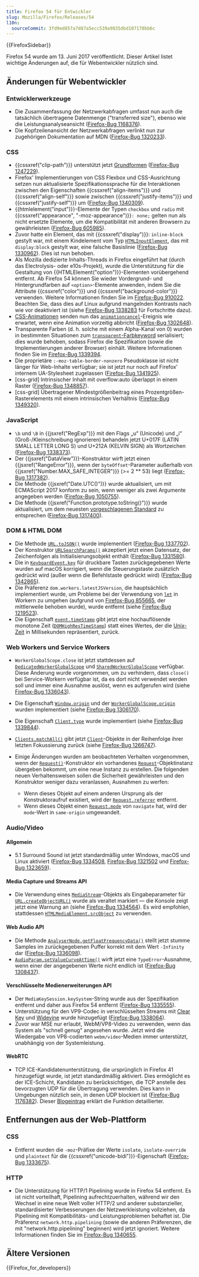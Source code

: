 ```yaml
---
title: Firefox 54 für Entwickler
slug: Mozilla/Firefox/Releases/54
l10n:
  sourceCommit: 3fd9ed857a7d87a5ecc539a9835dbd107178bb6c
---
```


{{FirefoxSidebar}}

Firefox 54 wurde am 13. Juni 2017 veröffentlicht. Dieser Artikel listet wichtige Änderungen auf, die für Webentwickler nützlich sind.

## Änderungen für Webentwickler

### Entwicklerwerkzeuge

- Die Zusammenfassung der Netzwerkabfragen umfasst nun auch die tatsächlich übertragene Datenmenge ("transferred size"), ebenso wie die Leistungsanalyseansicht ([Firefox-Bug 1168376](https://bugzil.la/1168376)).
- Die Kopfzeilenansicht der Netzwerkabfragen verlinkt nun zur zugehörigen Dokumentation auf MDN ([Firefox-Bug 1320233](https://bugzil.la/1320233)).

### CSS

- {{cssxref("clip-path")}} unterstützt jetzt [Grundformen](/de/docs/Web/CSS/CSS_shapes) ([Firefox-Bug 1247229](https://bugzil.la/1247229)).
- Firefox' Implementierungen von CSS Flexbox und CSS-Ausrichtung setzen nun aktualisierte Spezifikationssprache für die Interaktionen zwischen den Eigenschaften {{cssxref("align-items")}} und {{cssxref("align-self")}} sowie zwischen {{cssxref("justify-items")}} und {{cssxref("justify-self")}} um ([Firefox-Bug 1340309](https://bugzil.la/1340309)).
- {{htmlelement("input")}}-Elemente der Typen `checkbox` und `radio` mit {{cssxref("appearance", "-moz-appearance")}}`: none;` gelten nun als nicht ersetzte Elemente, um die Kompatibilität mit anderen Browsern zu gewährleisten ([Firefox-Bug 605985](https://bugzil.la/605985)).
- Zuvor hatte ein Element, das mit {{cssxref("display")}}: `inline-block` gestylt war, mit einem Kindelement vom Typ [`HTMLInputElement`](/de/docs/Web/API/HTMLInputElement), das mit `display:block` gestylt war, eine falsche Basislinie ([Firefox-Bug 1330962](https://bugzil.la/1330962)). Dies ist nun behoben.
- Als Mozilla dedizierte Inhalts-Threads in Firefox eingeführt hat (durch das Electrolysis- oder e10s-Projekt), wurde die Unterstützung für die Gestaltung von {{HTMLElement("option")}}-Elementen vorübergehend entfernt. Ab Firefox 54 können Sie wieder Vordergrund- und Hintergrundfarben auf `<option>`-Elemente anwenden, indem Sie die Attribute {{cssxref("color")}} und {{cssxref("background-color")}} verwenden. Weitere Informationen finden Sie im [Firefox-Bug 910022](https://bugzil.la/910022). Beachten Sie, dass dies auf Linux aufgrund mangelnden Kontrasts nach wie vor deaktiviert ist (siehe [Firefox-Bug 1338283](https://bugzil.la/1338283) für Fortschritte dazu).
- [CSS-Animationen](/de/docs/Web/CSS/CSS_animations) senden nun das [`animationcancel`](/de/docs/Web/API/Element/animationcancel_event)-Ereignis wie erwartet, wenn eine Animation vorzeitig abbricht ([Firefox-Bug 1302648](https://bugzil.la/1302648)).
- Transparente Farben (d. h. solche mit einem Alpha-Kanal von 0) wurden in bestimmten Situationen zum [`transparent`-Farbkeyword](/de/docs/Web/CSS/color_value) serialisiert; dies wurde behoben, sodass Firefox die Spezifikation (sowie die Implementierungen anderer Browser) einhält. Weitere Informationen finden Sie im [Firefox-Bug 1339394](https://bugzil.la/1339394).
- Die proprietäre `:-moz-table-border-nonzero` Pseudoklasse ist nicht länger für Web-Inhalte verfügbar; sie ist jetzt nur noch auf Firefox' internem UA-Stylesheet zugelassen ([Firefox-Bug 1341925](https://bugzil.la/1341925)).
- \[css-grid] Intrinsischer Inhalt mit overflow:auto überlappt in einem Raster ([Firefox-Bug 1348857](https://bugzil.la/1348857)).
- \[css-grid] Übertragener Mindestgrößenbeitrag eines Prozentgrößen-Rasterelements mit einem intrinsischen Verhältnis ([Firefox-Bug 1349320](https://bugzil.la/1349320)).

### JavaScript

- `\b` und `\B` in {{jsxref("RegExp")}} mit den Flags „u“ (Unicode) und „i“ (Groß-/Kleinschreibung ignorieren) behandeln jetzt U+017F (LATIN SMALL LETTER LONG S) und U+212A (KELVIN SIGN) als Wortzeichen ([Firefox-Bug 1338373](https://bugzil.la/1338373)).
- Der {{jsxref("DataView")}}-Konstruktor wirft jetzt einen {{jsxref("RangeError")}}, wenn der `byteOffset`-Parameter außerhalb von {{jsxref("Number.MAX_SAFE_INTEGER")}} (>= 2 \*\* 53) liegt ([Firefox-Bug 1317382](https://bugzil.la/1317382)).
- Die Methode {{jsxref("Date.UTC()")}} wurde aktualisiert, um mit ECMAScript 2017 konform zu sein, wenn weniger als zwei Argumente angegeben werden ([Firefox-Bug 1050755](https://bugzil.la/1050755)).
- Die Methode {{jsxref("Function.prototype.toString()")}} wurde aktualisiert, um dem neuesten [vorgeschlagenen Standard](https://tc39.es/Function-prototype-toString-revision/) zu entsprechen ([Firefox-Bug 1317400](https://bugzil.la/1317400)).

### DOM & HTML DOM

- Die Methode [`URL.toJSON()`](/de/docs/Web/API/URL/toJSON) wurde implementiert ([Firefox-Bug 1337702](https://bugzil.la/1337702)).
- Der Konstruktor [`URLSearchParams()`](/de/docs/Web/API/URLSearchParams/URLSearchParams) akzeptiert jetzt einen Datensatz, der Zeichenfolgen als Initialisierungsobjekt enthält ([Firefox-Bug 1331580](https://bugzil.la/1331580)).
- Die in [`KeyboardEvent.key`](/de/docs/Web/API/KeyboardEvent/key) für druckbare Tasten zurückgegebenen Werte wurden auf macOS korrigiert, wenn die Steuerungstaste zusätzlich gedrückt wird (außer wenn die Befehlstaste gedrückt wird) ([Firefox-Bug 1342865](https://bugzil.la/1342865)).
- Die Präferenz `dom.workers.latestJSVersion`, die hauptsächlich implementiert wurde, um Probleme bei der Verwendung von [`let`](/de/docs/Web/JavaScript/Reference/Statements/let) in Workern zu umgehen (aufgrund von [Firefox-Bug 855665](https://bugzil.la/855665), der mittlerweile behoben wurde), wurde entfernt (siehe [Firefox-Bug 1219523](https://bugzil.la/1219523)).
- Die Eigenschaft [`event.timeStamp`](/de/docs/Web/API/Event/timeStamp) gibt jetzt eine hochauflösende monotone Zeit ([`DOMHighResTimeStamp`](/de/docs/Web/API/DOMHighResTimeStamp)) statt eines Wertes, der die [Unix-Zeit](/de/docs/Glossary/Unix_time) in Millisekunden repräsentiert, zurück.

### Web Workers und Service Workers

- `WorkerGlobalScope.close` ist jetzt stattdessen auf [`DedicatedWorkerGlobalScope`](/de/docs/Web/API/DedicatedWorkerGlobalScope/close) und [`SharedWorkerGlobalScope`](/de/docs/Web/API/SharedWorkerGlobalScope/close) verfügbar. Diese Änderung wurde vorgenommen, um zu verhindern, dass `close()` bei Service-Workern verfügbar ist, da es dort nicht verwendet werden soll und immer eine Ausnahme auslöst, wenn es aufgerufen wird (siehe [Firefox-Bug 1336043](https://bugzil.la/1336043)).
- Die Eigenschaft [`Window.origin`](/de/docs/Web/API/Window/origin) und der [`WorkerGlobalScope.origin`](/de/docs/Web/API/WorkerGlobalScope/origin) wurden implementiert (siehe [Firefox-Bug 1306170](https://bugzil.la/1306170)).
- Die Eigenschaft [`Client.type`](/de/docs/Web/API/Client/type) wurde implementiert (siehe [Firefox-Bug 1339844](https://bugzil.la/1339844)).
- [`Clients.matchAll()`](/de/docs/Web/API/Clients/matchAll) gibt jetzt [`Client`](/de/docs/Web/API/Client)-Objekte in der Reihenfolge ihrer letzten Fokussierung zurück (siehe [Firefox-Bug 1266747](https://bugzil.la/1266747)).
- Einige Änderungen wurden am beobachteten Verhalten vorgenommen, wenn der [`Request()`](/de/docs/Web/API/Request/Request)-Konstruktor ein vorhandenes [`Request`](/de/docs/Web/API/Request)-Objektinstanz übergeben bekommt, um eine neue Instanz zu erstellen. Die folgenden neuen Verhaltensweisen sollen die Sicherheit gewährleisten und den Konstruktor weniger dazu veranlassen, Ausnahmen zu werfen:

  - Wenn dieses Objekt auf einem anderen Ursprung als der Konstruktoraufruf existiert, wird der [`Request.referrer`](/de/docs/Web/API/Request/referrer) entfernt.
  - Wenn dieses Objekt einen [`Request.mode`](/de/docs/Web/API/Request/mode) von `navigate` hat, wird der `mode`-Wert in `same-origin` umgewandelt.

### Audio/Video

#### Allgemein

- 5.1 Surround Sound ist jetzt standardmäßig unter Windows, macOS und Linux aktiviert ([Firefox-Bug 1334508](https://bugzil.la/1334508), [Firefox-Bug 1321502](https://bugzil.la/1321502) und [Firefox-Bug 1323659](https://bugzil.la/1323659)).

#### Media Capture und Streams API

- Die Verwendung eines [`MediaStream`](/de/docs/Web/API/MediaStream)-Objekts als Eingabeparameter für [`URL.createObjectURL()`](/de/docs/Web/API/URL/createObjectURL_static) wurde als veraltet markiert — die Konsole zeigt jetzt eine Warnung an (siehe [Firefox-Bug 1334564](https://bugzil.la/1334564)). Es wird empfohlen, stattdessen [`HTMLMediaElement.srcObject`](/de/docs/Web/API/HTMLMediaElement/srcObject) zu verwenden.

#### Web Audio API

- Die Methode [`AnalyserNode.getFloatFrequencyData()`](/de/docs/Web/API/AnalyserNode/getFloatFrequencyData) stellt jetzt stumme Samples im zurückgegebenen Puffer korrekt mit dem Wert `-Infinity` dar ([Firefox-Bug 1336098](https://bugzil.la/1336098)).
- [`AudioParam.setValueCurveAtTime()`](/de/docs/Web/API/AudioParam/setValueCurveAtTime) wirft jetzt eine `TypeError`-Ausnahme, wenn einer der angegebenen Werte nicht endlich ist ([Firefox-Bug 1308437](https://bugzil.la/1308437)).

#### Verschlüsselte Medienerweiterungen API

- Der `MediaKeySession.keySystem`-String wurde aus der Spezifikation entfernt und daher aus Firefox 54 entfernt ([Firefox-Bug 1335555](https://bugzil.la/1335555)).
- Unterstützung für den VP9-Codec in verschlüsselten Streams mit [Clear Key](https://www.w3.org/TR/encrypted-media/#clear-key) und [Widevine](https://www.widevine.com/) wurde hinzugefügt ([Firefox-Bug 1338064](https://bugzil.la/1338064)).
- Zuvor war MSE nur erlaubt, WebM/VP8-Video zu verwenden, wenn das System als "schnell genug" angesehen wurde. Jetzt wird die Wiedergabe von VP8-codierten `webm/video`-Medien immer unterstützt, unabhängig von der Systemleistung.

#### WebRTC

- TCP ICE-Kandidatenunterstützung, die ursprünglich in Firefox 41 hinzugefügt wurde, ist jetzt standardmäßig aktiviert. Dies ermöglicht es der ICE-Schicht, Kandidaten zu berücksichtigen, die TCP anstelle des bevorzugten UDP für die Übertragung verwenden. Dies kann in Umgebungen nützlich sein, in denen UDP blockiert ist ([Firefox-Bug 1176382](https://bugzil.la/1176382)). Dieser [Blogeintrag](https://blog.mozilla.org/webrtc/active-ice-tcp-punch-firewalls-directly/) erklärt die Funktion detaillierter.

## Entfernungen aus der Web-Plattform

### CSS

- Entfernt wurden die `-moz`-Präfixe der Werte `isolate`, `isolate-override` und `plaintext` für die {{cssxref("unicode-bidi")}}-Eigenschaft ([Firefox-Bug 1333675](https://bugzil.la/1333675)).

### HTTP

- Die Unterstützung für HTTP/1 Pipelining wurde in Firefox 54 entfernt. Es ist nicht vorteilhaft, Pipelining aufrechtzuerhalten, während wir den Wechsel in eine neue Welt voller HTTP/2 und anderer substanzieller, standardisierter Verbesserungen der Netzwerkleistung vollziehen, da Pipelining mit Kompatibilitäts- und Leistungsproblemen behaftet ist. Die Präferenz `network.http.pipelining` (sowie die anderen Präferenzen, die mit "network.http.pipelining" beginnen) wird jetzt ignoriert. Weitere Informationen finden Sie im [Firefox-Bug 1340655](https://bugzil.la/1340655).

## Ältere Versionen

{{Firefox_for_developers}}
